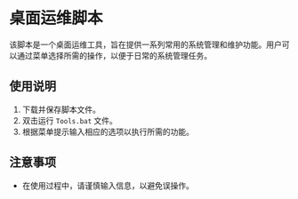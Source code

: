 # 桌面运维脚本

该脚本是一个桌面运维工具，旨在提供一系列常用的系统管理和维护功能。用户可以通过菜单选择所需的操作，以便于日常的系统管理任务。

## 使用说明

1. 下载并保存脚本文件。
2. 双击运行 `Tools.bat` 文件。
3. 根据菜单提示输入相应的选项以执行所需的功能。

## 注意事项

- 在使用过程中，请谨慎输入信息，以避免误操作。
